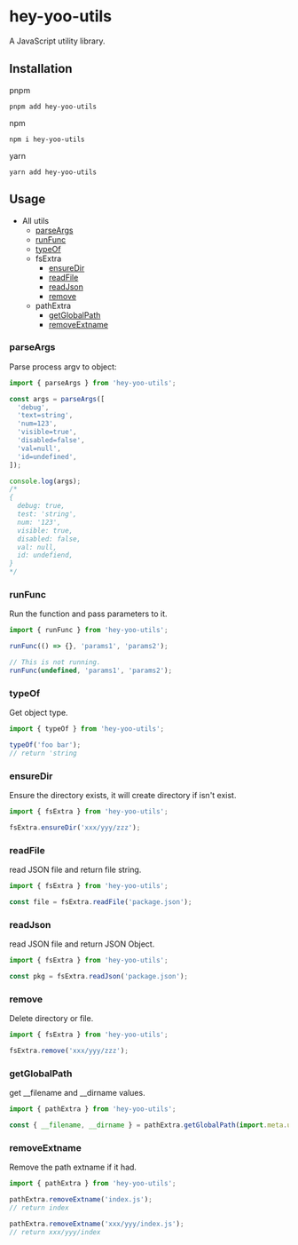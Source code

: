 # hey-yoo-utils

A JavaScript utility library.

## Installation

pnpm

```shell
pnpm add hey-yoo-utils
```

npm

```shell
npm i hey-yoo-utils
```

yarn

```shell
yarn add hey-yoo-utils
```

## Usage

- All utils
  - [parseArgs](#parseArgs)
  - [runFunc](#runFunc)
  - [typeOf](#typeOf)
  - fsExtra
    - [ensureDir](#ensureDir)
    - [readFile](#readFile)
    - [readJson](#readJson)
    - [remove](#remove)
  - pathExtra
    - [getGlobalPath](#getGlobalPath)
    - [removeExtname](#removeExtname)

### parseArgs

Parse process argv to object:

```javascript
import { parseArgs } from 'hey-yoo-utils';

const args = parseArgs([
  'debug',
  'text=string',
  'num=123',
  'visible=true',
  'disabled=false',
  'val=null',
  'id=undefined',
]);

console.log(args);
/*
{
  debug: true,
  test: 'string',
  num: '123',
  visible: true,
  disabled: false,
  val: null,
  id: undefiend,
}
*/
```

### runFunc

Run the function and pass parameters to it.

```javascript
import { runFunc } from 'hey-yoo-utils';

runFunc(() => {}, 'params1', 'params2');

// This is not running.
runFunc(undefined, 'params1', 'params2');
```

### typeOf

Get object type.

```javascript
import { typeOf } from 'hey-yoo-utils';

typeOf('foo bar');
// return 'string
```

### ensureDir

Ensure the directory exists, it will create directory if isn't exist.

```javascript
import { fsExtra } from 'hey-yoo-utils';

fsExtra.ensureDir('xxx/yyy/zzz');
```

### readFile

read JSON file and return file string.

```javascript
import { fsExtra } from 'hey-yoo-utils';

const file = fsExtra.readFile('package.json');
```

### readJson

read JSON file and return JSON Object.

```javascript
import { fsExtra } from 'hey-yoo-utils';

const pkg = fsExtra.readJson('package.json');
```

### remove

Delete directory or file.

```javascript
import { fsExtra } from 'hey-yoo-utils';

fsExtra.remove('xxx/yyy/zzz');
```

### getGlobalPath

get __filename and __dirname values.

```javascript
import { pathExtra } from 'hey-yoo-utils';

const { __filename, __dirname } = pathExtra.getGlobalPath(import.meta.url);
```

### removeExtname

Remove the path extname if it had.

```javascript
import { pathExtra } from 'hey-yoo-utils';

pathExtra.removeExtname('index.js');
// return index

pathExtra.removeExtname('xxx/yyy/index.js');
// return xxx/yyy/index
```
